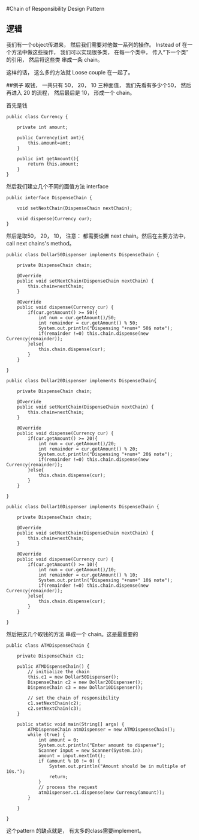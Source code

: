 #Chain of Responsibility Design Pattern

## 逻辑
我们有一个object传进来， 然后我们需要对他做一系列的操作。 Instead of  在一个方法中做这些操作， 我们可以实现很多类， 在每一个类中， 传入“下一个类” 的引用， 然后将这些类 串成一条 chain。

这样的话， 这么多的方法就 Loose couple 在一起了。

##例子
取钱， 一共只有 50， 20， 10 三种面值， 我们先看有多少个50， 然后再进入 20 的流程， 然后最后是 10， 形成一个 chain。

首先是钱

```
public class Currency {

	private int amount;
	
	public Currency(int amt){
		this.amount=amt;
	}
	
	public int getAmount(){
		return this.amount;
	}
}
```

然后我们建立几个不同的面值方法 interface

```
public interface DispenseChain {

	void setNextChain(DispenseChain nextChain);
	
	void dispense(Currency cur);
}
```

然后是取50， 20， 10， 注意： 都需要设置 next chain。然后在主要方法中， call next chains's method。

```
public class Dollar50Dispenser implements DispenseChain {

	private DispenseChain chain;
	
	@Override
	public void setNextChain(DispenseChain nextChain) {
		this.chain=nextChain;
	}

	@Override
	public void dispense(Currency cur) {
		if(cur.getAmount() >= 50){
			int num = cur.getAmount()/50;
			int remainder = cur.getAmount() % 50;
			System.out.println("Dispensing "+num+" 50$ note");
			if(remainder !=0) this.chain.dispense(new Currency(remainder));
		}else{
			this.chain.dispense(cur);
		}
	}

}

public class Dollar20Dispenser implements DispenseChain{

	private DispenseChain chain;
	
	@Override
	public void setNextChain(DispenseChain nextChain) {
		this.chain=nextChain;
	}

	@Override
	public void dispense(Currency cur) {
		if(cur.getAmount() >= 20){
			int num = cur.getAmount()/20;
			int remainder = cur.getAmount() % 20;
			System.out.println("Dispensing "+num+" 20$ note");
			if(remainder !=0) this.chain.dispense(new Currency(remainder));
		}else{
			this.chain.dispense(cur);
		}
	}

}

public class Dollar10Dispenser implements DispenseChain {

	private DispenseChain chain;
	
	@Override
	public void setNextChain(DispenseChain nextChain) {
		this.chain=nextChain;
	}

	@Override
	public void dispense(Currency cur) {
		if(cur.getAmount() >= 10){
			int num = cur.getAmount()/10;
			int remainder = cur.getAmount() % 10;
			System.out.println("Dispensing "+num+" 10$ note");
			if(remainder !=0) this.chain.dispense(new Currency(remainder));
		}else{
			this.chain.dispense(cur);
		}
	}

}
```

然后把这几个取钱的方法 串成一个 chain。这是最重要的

```
public class ATMDispenseChain {

	private DispenseChain c1;

	public ATMDispenseChain() {
		// initialize the chain
		this.c1 = new Dollar50Dispenser();
		DispenseChain c2 = new Dollar20Dispenser();
		DispenseChain c3 = new Dollar10Dispenser();

		// set the chain of responsibility
		c1.setNextChain(c2);
		c2.setNextChain(c3);
	}

	public static void main(String[] args) {
		ATMDispenseChain atmDispenser = new ATMDispenseChain();
		while (true) {
			int amount = 0;
			System.out.println("Enter amount to dispense");
			Scanner input = new Scanner(System.in);
			amount = input.nextInt();
			if (amount % 10 != 0) {
				System.out.println("Amount should be in multiple of 10s.");
				return;
			}
			// process the request
			atmDispenser.c1.dispense(new Currency(amount));
		}

	}

}
```

这个pattern 的缺点就是， 有太多的class需要implement。